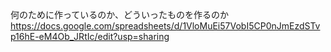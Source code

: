 何のために作っているのか、どういったものを作るのか
https://docs.google.com/spreadsheets/d/1VloMuEi57VobI5CP0nJmEzdSTvp16hE-eM4Ob_JRtIc/edit?usp=sharing